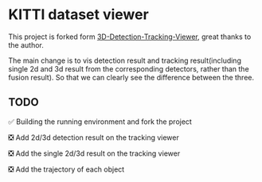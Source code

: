# KITTI dataset viewer
This project is forked form [3D-Detection-Tracking-Viewer](https://github.com/hailanyi/3D-Detection-Tracking-Viewer), great thanks to the author.

The main change is to vis detection result and tracking result(including single 2d and 3d result from the corresponding detectors, rather than the fusion result). So that we can clearly see the difference between the three.

## TODO
✅ Building the running environment and fork the project

❎ Add 2d/3d detection result on the tracking viewer

❎ Add the single 2d/3d result on the tracking viewer

❎ Add the trajectory of each object
